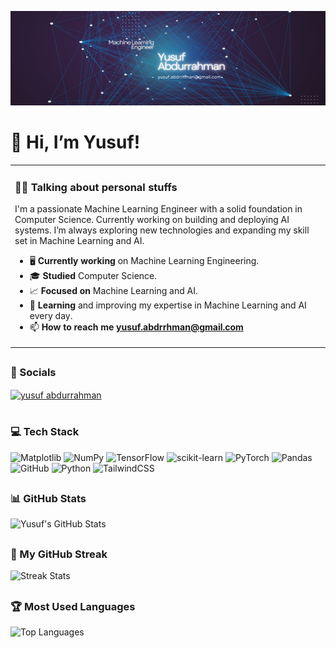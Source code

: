 ![logo](https://github.com/YusufAbdurrahmann/YusufAbdurrahmann/blob/main/Navy%20And%20White%20Geometric%20Technology%20LinkedIn%20Banner.png)
# 👋 Hi, I’m Yusuf!


<table><tr> <td>
<h3>👨‍💻 Talking about personal stuffs</h3>
<p align="left"> I'm a passionate Machine Learning Engineer with a solid foundation in Computer Science. Currently working on building and deploying AI systems. I’m always exploring new technologies and expanding my skill set in Machine Learning and AI.</p>

- 🖥️ **Currently working** on Machine Learning Engineering.
- 🎓 **Studied** Computer Science.
- 📈 **Focused on** Machine Learning and AI.
- 📖 **Learning** and improving my expertise in Machine Learning and AI every day.
- 📫 **How to reach me** **yusuf.abdrrhman@gmail.com**
</td>
<!-- <img src="https://github.com/YusufAbdurrahmann/YusufAbdurrahmann/blob/main/Man1.png" width="300px" alt="Machine Learning Engineer"> -->
<!-- </td> </tr>  -->
</table>

## <h3>💬 Socials</h3>
<p align="left">
<a href="https://www.linkedin.com/in/yusufabdurrahman/ target="blank">
  <img align="center" src="https://raw.githubusercontent.com/rahuldkjain/github-profile-readme-generator/master/src/images/icons/Social/linked-in-alt.svg" alt="yusuf abdurrahman" height="30" width="40" />
</a>

# <h3>💻 Tech Stack</h3>
![Matplotlib](https://img.shields.io/badge/Matplotlib-%23ffffff.svg?style=for-the-badge&logo=Matplotlib&logoColor=black) ![NumPy](https://img.shields.io/badge/numpy-%23013243.svg?style=for-the-badge&logo=numpy&logoColor=white) ![TensorFlow](https://img.shields.io/badge/TensorFlow-%23FF6F00.svg?style=for-the-badge&logo=TensorFlow&logoColor=white) ![scikit-learn](https://img.shields.io/badge/scikit--learn-%23F7931E.svg?style=for-the-badge&logo=scikit-learn&logoColor=white) ![PyTorch](https://img.shields.io/badge/PyTorch-%23EE4C2C.svg?style=for-the-badge&logo=PyTorch&logoColor=white) ![Pandas](https://img.shields.io/badge/pandas-%23150458.svg?style=for-the-badge&logo=pandas&logoColor=white) ![GitHub](https://img.shields.io/badge/github-%23121011.svg?style=for-the-badge&logo=github&logoColor=white) ![Python](https://img.shields.io/badge/python-3670A0?style=for-the-badge&logo=python&logoColor=ffdd54) ![TailwindCSS](https://img.shields.io/badge/tailwindcss-%2338B2AC.svg?style=for-the-badge&logo=tailwind-css&logoColor=white)


## <h3>📊 GitHub Stats</h3>

![Yusuf's GitHub Stats](https://github-readme-stats.vercel.app/api?username=YusufAbdurrahmann&theme=tokyonight&hide_border=true&count_private=false)


## <h3>🚀 My GitHub Streak</h3>

![Streak Stats](https://nirzak-streak-stats.vercel.app/?user=YusufAbdurrahmann&theme=tokyonight&hide_border=true)


## <h3>🏆 Most Used Languages</h3>

![Top Languages](https://github-readme-stats.vercel.app/api/top-langs/?username=YusufAbdurrahmann&theme=tokyonight&hide_border=true&layout=compact)



